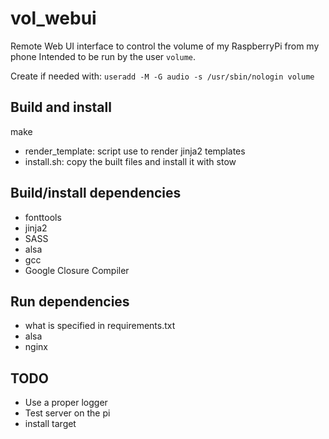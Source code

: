# vol_webui

Remote Web UI interface to control the volume of my RaspberryPi from my phone
Intended to be run by the user `volume`.

Create if needed with: `useradd -M -G audio -s /usr/sbin/nologin volume`

## Build and install
make

* render_template: script use to render jinja2 templates
* install.sh: copy the built files and install it with stow

## Build/install dependencies
* fonttools
* jinja2
* SASS
* alsa
* gcc
* Google Closure Compiler

## Run dependencies
* what is specified in requirements.txt
* alsa
* nginx

## TODO
* Use a proper logger
* Test server on the pi
* install target

